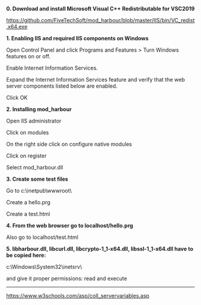 **0. Download and install Microsoft Visual C++ Redistributable for VSC2019**

https://github.com/FiveTechSoft/mod_harbour/blob/master/IIS/bin/VC_redist.x64.exe

**1. Enabling IIS and required IIS components on Windows**

Open Control Panel and click Programs and Features > Turn Windows features on or off.

Enable Internet Information Services.

Expand the Internet Information Services feature and verify that the web server components listed below are enabled.

Click OK

**2. Installing mod_harbour**

Open IIS administrator

Click on modules

On the right side click on configure native modules

Click on register

Select mod_harbour.dll

**3. Create some test files**

Go to c:\inetpub\wwwroot\ 

Create a hello.prg

Create a test.html

**4. From the web browser go to localhost/hello.prg**

Also go to localhost/test.html

**5. libharbour.dll, libcurl.dll, libcrypto-1_1-x64.dll, libssl-1_1-x64.dll have to be copied here:**

c:\Windows\System32\inetsrv\

and give it proper permissions: read and execute 

***

https://www.w3schools.com/asp/coll_servervariables.asp
